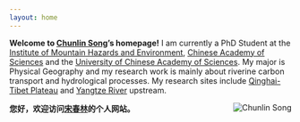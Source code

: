 ```yaml
---
layout: home
---
```



**Welcome to [Chunlin Song](http://songchunlin.net "Chunlin Song")’s homepage!**
I am currently a PhD Student at the [Institute of Mountain Hazards and Environment](http://english.imde.cas.cn/), [Chinese Academy of Sciences](http://english.cas.cn/) and the [University of Chinese Academy of Sciences](http://english.ucas.ac.cn/). My major is Physical Geography and my research work is mainly about riverine carbon transport and hydrological processes. My research sites include [Qinghai-Tibet Plateau](https://en.wikipedia.org/wiki/Tibetan_Plateau) and [Yangtze River](https://en.wikipedia.org/wiki/Yangtze) upstream.

<p><img src="http://7b1fc2.com1.z0.glb.clouddn.com/scl2016.jpg" title="Chunlin Song" align="right" height: 50%;
    width: 50% /></p>

**您好，欢迎访问[宋春林](http://songchunlin.net "Chunlin Song")的个人网站。**
